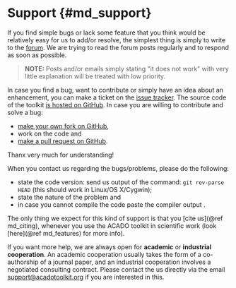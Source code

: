 Support {#md_support}
=======

If you find simple bugs or lack some feature that you think would be relatively easy for us to add/or resolve, the simplest thing is simply to write to the [forum](https://sourceforge.net/p/acado/discussion/). We are trying to read the forum posts regularly and to respond as soon as possible.
> **NOTE:** Posts and/or emails simply stating "it does not work" with very little explanation will be treated with low priority.

In case you find a bug, want to contribute or simply have an idea about an enhancement, you can make a ticket on the [issue tracker](https://github.com/acado/acado/issues). The source code of the toolkit [is hosted on GitHub](http://github.com/acado/acado). In case you are willing to contribute and solve a bug:
- [make your own fork on GitHub](http://help.github.com/articles/fork-a-repo),
- work on the code and
- [make a pull request on GitHub](http://help.github.com/articles/using-pull-requests).

Thanx very much for understanding!

When you contact us regarding the bugs/problems, please do the following:

* state the code version: send us output of the command: `git rev-parse HEAD` (this should work in Linux/OS X/Cygwin);
* state the nature of the problem and
* in case you cannot compile the code paste the compiler output .

The only thing we expect for this kind of support is that you [cite us](@ref md_citing), whenever you use the ACADO toolkit in scientific work (look [here](@ref md_features) for more info).

If you want more help, we are always open for **academic** or **industrial cooperation**. An academic cooperation usually takes the form of a co-authorship of a journal paper, and an industrial cooperation involves a negotiated consulting contract. Please contact the us directly via the email [support@acadotoolkit.org](mailto:support@acadotoolkit.org) if you are interested in this.
